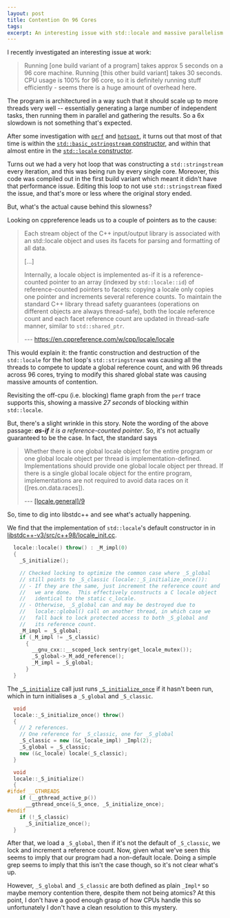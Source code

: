 ```yaml
---
layout: post
title: Contention On 96 Cores
tags:
excerpt: An interesting issue with std::locale and massive parallelism
---
```


I recently investigated an interesting issue at work:

> Running \[one build variant of a program] takes approx 5 seconds on a 96 core machine. Running \[this other build variant] takes 30 seconds. CPU usage is 100% for 96 core, so it is definitely running stuff efficiently - seems there is a huge amount of overhead here.

The program is architectured in a way such that it should scale up to more threads very well -- essentially generating a large number of independent tasks, then running them in parallel and gathering the results. So a 6x slowdown is not something that's expected.

After some investigation with [`perf`][perf] and [`hotspot`][hotspot], it turns out that most of that time is within the [`std::basic_ostringstream` constructor][basic_oss], and within that almost entire in the [`std::locale` constructor][locale].

Turns out we had a very hot loop that was constructing a `std::stringstream` every iteration, and this was being run by every single core. Moreover, this code was compiled out in the first build variant which meant it didn't have that performance issue. Editing this loop to not use `std::stringstream` fixed the issue, and that's more or less where the original story ended.

But, what's the actual cause behind this slowness?

[perf]: https://www.brendangregg.com/perf.html
[hotspot]: https://github.com/KDAB/hotspot
[basic_oss]: https://en.cppreference.com/w/cpp/io/basic_ostringstream/basic_ostringstream
[locale]: https://en.cppreference.com/w/cpp/locale/locale/locale

Looking on cppreference leads us to a couple of pointers as to the cause:

> Each stream object of the C++ input/output library is associated with an std::locale object and uses its facets for parsing and formatting of all data.
>
> [...]
>
> Internally, a locale object is implemented as-if it is a reference-counted pointer to an array (indexed by `std::locale::id`) of reference-counted pointers to facets: copying a locale only copies one pointer and increments several reference counts. To maintain the standard C++ library thread safety guarantees (operations on different objects are always thread-safe), both the locale reference count and each facet reference count are updated in thread-safe manner, similar to `std::shared_ptr`.
>
> --- <https://en.cppreference.com/w/cpp/locale/locale>

This would explain it: the frantic construction and destruction of the `std::locale` for the hot loop's `std::stringstream` was causing all the threads to compete to update a global reference count, and with 96 threads across 96 cores, trying to modify this shared global state was causing massive amounts of contention.

Revisiting the off-cpu (i.e. blocking) flame graph from the `perf` trace supports this, showing a massive *27 seconds* of blocking within `std::locale`.

But, there's a slight wrinkle in this story. Note the wording of the above passage: _**as-if** it is a reference-counted pointer_. So, it's not actually guaranteed to be the case. In fact, the standard says

> Whether there is one global locale object for the entire program or one global locale object per thread is implementation-defined. Implementations should provide one global locale object per thread. If there is a single global locale object for the entire program, implementations are not required to avoid data races on it (\[res.on.data.races\]).
>
> --- [\[locale.general\]/9](http://eel.is/c++draft/locale#general-9)

So, time to dig into libstdc++ and see what's actually happening.

We find that the implementation of `std::locale`'s default constructor in in [libstdc++-v3/src/c++98/locale_init.cc](https://github.com/gcc-mirror/gcc/blob/a8029add3065e4abb5dbaa92ce3f1b307f3e16ef/libstdc%2B%2B-v3/src/c%2B%2B98/locale_init.cc#L268-L288).

```cpp
  locale::locale() throw() : _M_impl(0)
  {
    _S_initialize();

    // Checked locking to optimize the common case where _S_global
    // still points to _S_classic (locale::_S_initialize_once()):
    // - If they are the same, just increment the reference count and
    //   we are done.  This effectively constructs a C locale object
    //   identical to the static c_locale.
    // - Otherwise, _S_global can and may be destroyed due to
    //   locale::global() call on another thread, in which case we
    //   fall back to lock protected access to both _S_global and
    //   its reference count.
    _M_impl = _S_global;
    if (_M_impl != _S_classic)
      {
        __gnu_cxx::__scoped_lock sentry(get_locale_mutex());
        _S_global->_M_add_reference();
        _M_impl = _S_global;
      }
  }
```

The [`_S_initialize`][_S_initialize] call just runs [`_S_initialize_once`][_S_initialize_once] if it hasn't been run, which in turn initialises a `_S_global` and `_S_classic`.

[_S_initialize]: https://github.com/gcc-mirror/gcc/blob/a8029add3065e4abb5dbaa92ce3f1b307f3e16ef/libstdc%2B%2B-v3/src/c%2B%2B98/locale_init.cc#L331-L340
[_S_initialize_once]: https://github.com/gcc-mirror/gcc/blob/a8029add3065e4abb5dbaa92ce3f1b307f3e16ef/libstdc%2B%2B-v3/src/c%2B%2B98/locale_init.cc#L321-L329

```cpp
  void
  locale::_S_initialize_once() throw()
  {
    // 2 references.
    // One reference for _S_classic, one for _S_global
    _S_classic = new (&c_locale_impl) _Impl(2);
    _S_global = _S_classic;
    new (&c_locale) locale(_S_classic);
  }

  void
  locale::_S_initialize()
  {
#ifdef __GTHREADS
    if (__gthread_active_p())
      __gthread_once(&_S_once, _S_initialize_once);
#endif
    if (!_S_classic)
      _S_initialize_once();
  }
```

After that, we load a `_S_global`, then if it's not the default of `_S_classic`, we lock and increment a reference count. Now, given what we've seen this seems to imply that our program had a non-default locale. Doing a simple grep seems to imply that this isn't the case though, so it's not clear what's up.

However, `_S_global` and `_S_classic` are both defined as plain `_Impl*` so maybe memory contention there, despite them not being atomics? At this point, I don't have a good enough grasp of how CPUs handle this so unfortunately I don't have a clean resolution to this mystery.

